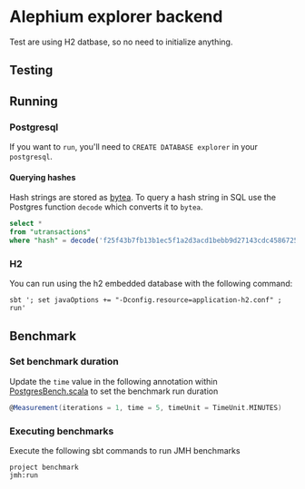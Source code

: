 # Alephium explorer backend

Test are using H2 datbase, so no need to initialize anything.

## Testing

## Running

### Postgresql

If you want to `run`, you'll need to `CREATE DATABASE explorer` in your `postgresql`.

#### Querying hashes

Hash strings are stored as [bytea](https://www.postgresql.org/docs/9.0/datatype-binary.html). To query a hash string in
SQL use the Postgres function `decode` which converts it to `bytea`.

```sql
select *
from "utransactions"
where "hash" = decode('f25f43b7fb13b1ec5f1a2d3acd1bebb9d27143cdc4586725162b9d88301b9bd7', 'hex');
```

### H2

You can run using the h2 embedded database with the following command:

    sbt '; set javaOptions += "-Dconfig.resource=application-h2.conf" ; run'

## Benchmark

### Set benchmark duration

Update the `time` value in the following annotation
within [PostgresBench.scala](/benchmark/src/main/scala/org/alephium/explorer/benchmark/postgres/PostgresBench.scala) to
set the benchmark run duration

```scala
@Measurement(iterations = 1, time = 5, timeUnit = TimeUnit.MINUTES)
```

### Executing benchmarks

Execute the following sbt commands to run JMH benchmarks

```
project benchmark
jmh:run
```
